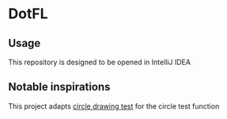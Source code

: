 # DotFL
## Usage
This repository is designed to be opened in IntelliJ IDEA
## Notable inspirations
This project adapts [circle drawing test](https://github.com/prototype99/circle-drawing-test) for the circle test function